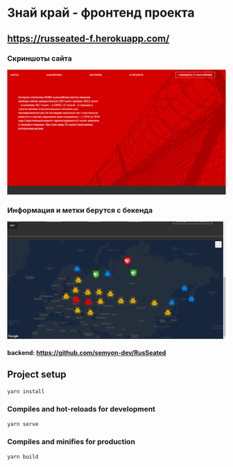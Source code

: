 # Знай край - фронтенд проекта
## https://russeated-f.herokuapp.com/

### Скриншоты сайта

![](https://github.com/kniazevgeny/RusSeated/blob/master/img1.png) 

### Информация и метки берутся с бекенда
![](https://github.com/kniazevgeny/RusSeated/blob/master/img2.png) 

#### backend: https://github.com/semyon-dev/RusSeated

## Project setup
```
yarn install
```

### Compiles and hot-reloads for development
```
yarn serve
```

### Compiles and minifies for production
```
yarn build
```
